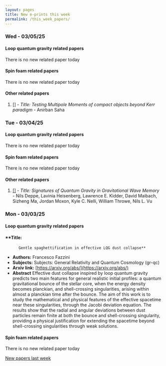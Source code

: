 ```yaml
---
layout: pages
title: New e-prints this week
permalink: /this_week_papers/
---
```




### Wed - 03/05/25

#### Loop quantum gravity related papers

There is no new related paper today 

#### Spin foam related papers

There is no new related paper today 



#### Other related papers

1. [[]](https://arxiv.org/abs/) - *Title:
          Testing Multipole Moments of compact objects beyond Kerr paradigm* - Anirban Saha



### Tue - 03/04/25

#### Loop quantum gravity related papers

There is no new related paper today 

#### Spin foam related papers

There is no new related paper today 



#### Other related papers

1. [[]](https://arxiv.org/abs/) - *Title:
          Signatures of Quantum Gravity in Gravitational Wave Memory* - Nils Deppe, Lavinia Heisenberg, Lawrence E. Kidder, David Maibach, Sizheng Ma, Jordan Moxon, Kyle C. Nelli, William Throwe, Nils L. Vu



### Mon - 03/03/25

#### Loop quantum gravity related papers

#### **Title:
          Gentle spaghettification in effective LQG dust collapse**
 - **Authors:** Francesco Fazzini
 - **Subjects:** Subjects:
General Relativity and Quantum Cosmology (gr-qc)
 - **Arxiv link:** [https://arxiv.org/abs/](https://arxiv.org/abs/)
 - **Abstract**
 Effective dust collapse inspired by loop quantum gravity predicts two main features for general realistic initial profiles: a quantum gravitational bounce of the stellar core, when the energy density becomes planckian, and shell-crossing singularities, arising within almost a planckian time after the bounce. The aim of this work is to study the mathematical and physical features of the effective spacetime near these singularities, through the Jacobi deviation equation. The results show that the radial and angular deviations between dust particles remain finite at both the bounce and shell-crossing singularity, providing a physical justification for extending the spacetime beyond shell-crossing singularities through weak solutions. 

#### Spin foam related papers

There is no new related paper today 




[New papers last week]({{site.url}}/archived/weekly/pre-prints/2025/03/03/archived_weekly_papers.html)